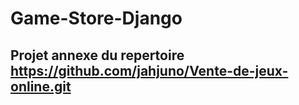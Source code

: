 # Game-Store-Django

## Projet annexe du repertoire https://github.com/jahjuno/Vente-de-jeux-online.git
